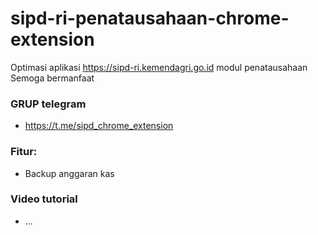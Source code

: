 # sipd-ri-penatausahaan-chrome-extension
Optimasi aplikasi https://sipd-ri.kemendagri.go.id modul penatausahaan
Semoga bermanfaat

### GRUP telegram 
- https://t.me/sipd_chrome_extension

### Fitur:
- Backup anggaran kas

### Video tutorial
- ...